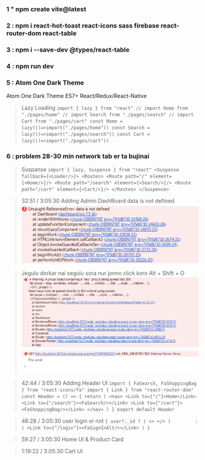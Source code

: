 ### 1 " npm create vite@latest
### 2 : npm i react-hot-toast react-icons sass firebase react-router-dom react-table
### 3 : npm i --save-dev @types/react-table
### 4 : npm run dev
### 5 : Atom One Dark Theme
Atom One Dark Theme
ES7+ React/Redux/React-Native


> Lazy Loading
    ```
    import { lazy } from "react"
    // import Home from "./pages/home"
    // import Search from "./pages/search"
    // import Cart from "./pages/cart"
    const Home = lazy(()=>import("./pages/home"))
    const Search = lazy(()=>import("./pages/search"))
    const Cart = lazy(()=>import("./pages/cart"))
    ```

### 6 : problem 28-30 min network tab er ta bujinai
> Suspanse
    ```
    import { lazy, Suspense } from "react"
        <Suspense fallback={<Loader/>}>
            <Routes>
                <Route path="/" element={<Home/>}/>
                <Route path="/search" element={<Search/>}/>
                <Route path="/cart" element={<Cart/>}/>
            </Routes>
        </Suspense>
    ```

> 32:51 / 3:05:30
    Adding Admin DashBoard
    data is not defined
    ![alt text](image.png)

> Jegulu dorkar nai segulu sora nur jonno click koro
    Alt + Shift + O
    ![alt text](image-1.png)
    ![alt text](image-2.png)



> 42:44 / 3:05:30
    Adding Header UI
    ```
    import { FaSearch, FaShoppingBag } from "react-icons/fa"
    import { Link } from "react-router-dom"
    const Header = () => {
    return (
        <nav>
            <Link to={"/"}>Home</Link>
            <Link to={"/search"}><FaSearch/></Link>
            <Link to={"/cart"}><FaShoppingBag/></Link>
        </nav>
    )
    }
    export default Header
    ```

> 46:28 / 3:05:30
    user login or not
    ```
            {
            user?._id ? (
                <>
                </>
            )         : (
                <Link to={"/login"}><FaSignInAlt/></Link>
            )
        }
    ```


> 59:27 / 3:05:30
    Home UI & Product Card


> 1:19:22 / 3:05:30
    Cart UI